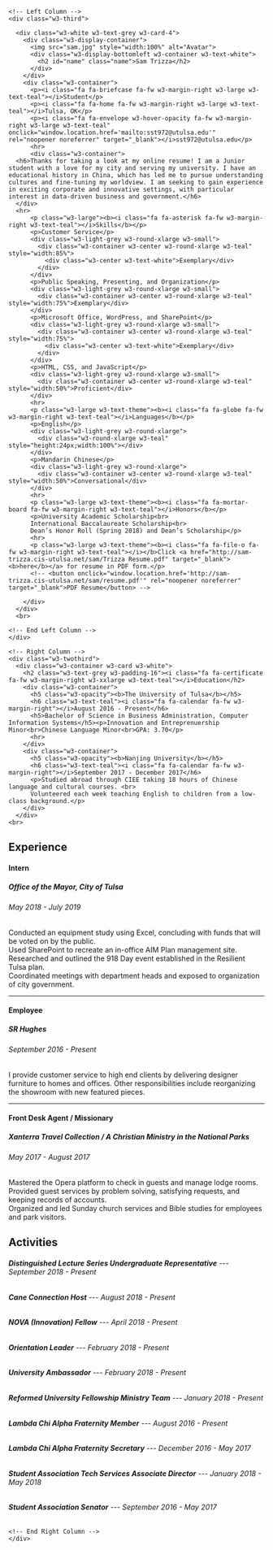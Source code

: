 <!-- Page Container -->
<div class="w3-content w3-margin-top" style="max-width:1400px;">

  <!-- The Grid -->
  <div class="w3-row-padding">
  
    <!-- Left Column -->
    <div class="w3-third">
    
      <div class="w3-white w3-text-grey w3-card-4">
        <div class="w3-display-container">
          <img src="sam.jpg" style="width:100%" alt="Avatar">
          <div class="w3-display-bottomleft w3-container w3-text-white">
            <h2 id="name" class="name">Sam Trizza</h2>
          </div>
        </div>
        <div class="w3-container">
          <p><i class="fa fa-briefcase fa-fw w3-margin-right w3-large w3-text-teal"></i>Student</p>
          <p><i class="fa fa-home fa-fw w3-margin-right w3-large w3-text-teal"></i>Tulsa, OK</p>
          <p><i class="fa fa-envelope w3-hover-opacity fa-fw w3-margin-right w3-large w3-text-teal" onclick="window.location.href='mailto:sst972@utulsa.edu'" rel="noopener noreferrer" target="_blank"></i>sst972@utulsa.edu</p>
          <hr>
          <div class="w3-container">
      <h6>Thanks for taking a look at my online resume! I am a Junior student with a love for my city and serving my university. I have an educational history in China, which has led me to pursue understanding cultures and fine-tuning my worldview. I am seeking to gain experience in exciting corporate and innovative settings, with particular interest in data-driven business and government.</h6>
      </div>
      <hr>
          <p class="w3-large"><b><i class="fa fa-asterisk fa-fw w3-margin-right w3-text-teal"></i>Skills</b></p>
          <p>Customer Service</p>
          <div class="w3-light-grey w3-round-xlarge w3-small">
            <div class="w3-container w3-center w3-round-xlarge w3-teal" style="width:85%">
              <div class="w3-center w3-text-white">Exemplary</div>
            </div>
          </div>
          <p>Public Speaking, Presenting, and Organization</p>
          <div class="w3-light-grey w3-round-xlarge w3-small">
            <div class="w3-container w3-center w3-round-xlarge w3-teal" style="width:75%">Exemplary</div>
          </div>
          <p>Microsoft Office, WordPress, and SharePoint</p>
          <div class="w3-light-grey w3-round-xlarge w3-small">
            <div class="w3-container w3-center w3-round-xlarge w3-teal" style="width:75%">
              <div class="w3-center w3-text-white">Exemplary</div>
            </div>
          </div>
          <p>HTML, CSS, and JavaScript</p>
          <div class="w3-light-grey w3-round-xlarge w3-small">
            <div class="w3-container w3-center w3-round-xlarge w3-teal" style="width:50%">Proficient</div>
          </div>
          <hr>
          <p class="w3-large w3-text-theme"><b><i class="fa fa-globe fa-fw w3-margin-right w3-text-teal"></i>Languages</b></p>
          <p>English</p>
          <div class="w3-light-grey w3-round-xlarge">
            <div class="w3-round-xlarge w3-teal" style="height:24px;width:100%"></div>
          </div>
          <p>Mandarin Chinese</p>
          <div class="w3-light-grey w3-round-xlarge">
            <div class="w3-container w3-center w3-round-xlarge w3-teal" style="width:50%">Conversational</div>
          </div>
          <hr>
          <p class="w3-large w3-text-theme"><b><i class="fa fa-mortar-board fa-fw w3-margin-right w3-text-teal"></i>Honors</b></p>
          <p>University Academic Scholarship<br>
          International Baccalaureate Scholarship<br>
          Dean’s Honor Roll (Spring 2018) and Dean’s Scholarship</p>
          <hr>
          <p class="w3-large w3-text-theme"><b><i class="fa fa-file-o fa-fw w3-margin-right w3-text-teal"></i></b>Click <a href="http://sam-trizza.cis-utulsa.net/sam/Trizza Resume.pdf" target="_blank"><b>here</b></a> for resume in PDF form.</p>
          <!-- <button onclick="window.location.href='http://sam-trizza.cis-utulsa.net/sam/resume.pdf'" rel="noopener noreferrer" target="_blank">PDF Resume</button> -->
          
        </div>
      </div>
      <br>

    <!-- End Left Column -->
    </div>

    <!-- Right Column -->
    <div class="w3-twothird">
      <div class="w3-container w3-card w3-white">
        <h2 class="w3-text-grey w3-padding-16"><i class="fa fa-certificate fa-fw w3-margin-right w3-xxlarge w3-text-teal"></i>Education</h2>
        <div class="w3-container">
          <h5 class="w3-opacity"><b>The University of Tulsa</b></h5>
          <h6 class="w3-text-teal"><i class="fa fa-calendar fa-fw w3-margin-right"></i>August 2016 - Present</h6>
          <h5>Bachelor of Science in Business Administration, Computer Information Systems</h5><p>Innovation and Entreprenuership Minor<br>Chinese Language Minor<br>GPA: 3.70</p>
          <hr>
        </div>
        <div class="w3-container">
          <h5 class="w3-opacity"><b>Nanjing University</b></h5>
          <h6 class="w3-text-teal"><i class="fa fa-calendar fa-fw w3-margin-right"></i>September 2017 - December 2017</h6>
          <p>Studied abroad through CIEE taking 18 hours of Chinese language and cultural courses. <br>
          Volunteered each week teaching English to children from a low-class background.</p>
        </div>
      </div>
    <br>

<div class="w3-container w3-card w3-white w3-margin-bottom">
        <h2 class="w3-text-grey w3-padding-16"><i class="fa fa-suitcase fa-fw w3-margin-right w3-xxlarge w3-text-teal"></i>Experience</h2>
        <div class="w3-container">
          <h4 class="w3-opacity"><b>Intern</b></h4>
          <h5 class="w3-opacity"><b>Office of the Mayor, City of Tulsa</b></h5>
          <h6 class="w3-text-teal"><i class="fa fa-calendar fa-fw w3-margin-right"></i>May 2018 - July 2019</h6>
          <p>Conducted an equipment study using Excel, concluding with funds that will be voted on by the public.<br>
              Used SharePoint to recreate an in-office AIM Plan management site.<br>
              Researched and outlined the 918 Day event established in the Resilient Tulsa plan.<br>
              Coordinated meetings with department heads and exposed to organization of city government.
          </p> 
        <hr>
        </div>
        <div class="w3-container">
          <h4 class="w3-opacity"><b>Employee</b></h4>
          <h5 class="w3-opacity"><b>SR Hughes</b></h5>
          <h6 class="w3-text-teal"><i class="fa fa-calendar fa-fw w3-margin-right"></i>September 2016 - Present</h6>
          <p>I provide customer service to high end clients by delivering designer furniture to homes and offices. Other responsibilities include reorganizing the showroom with new featured pieces.</p>
          <hr>
        </div>
        <div class="w3-container">
          <h4 class="w3-opacity"><b>Front Desk Agent / Missionary</b></h4>
          <h5 class="w3-opacity"><b>Xanterra Travel Collection / A Christian Ministry in the National Parks</b></h5>
          <h6 class="w3-text-teal"><i class="fa fa-calendar fa-fw w3-margin-right"></i>May 2017 - August 2017</h6>
          <p> Mastered the Opera platform to check in guests and manage lodge rooms. <br>
              Provided guest services by problem solving, satisfying requests, and keeping records of accounts.<br>
              Organized and led Sunday church services and Bible studies for employees and park visitors. 
          </p>
        </div>
      </div>
  
<div class="w3-container w3-card w3-white w3-margin-bottom">
        <h2 class="w3-text-grey w3-padding-16"><i class="fa fa-rocket fa-fw w3-margin-right w3-xxlarge w3-text-teal"></i>Activities</h2>
        <div class="w3-container">
          <h6 class="w3-opacity"><b>Distinguished Lecture Series Undergraduate Representative</b> --- September 2018 - Present</h6>
          <h6 class="w3-opacity"><b>Cane Connection Host</b> --- August 2018 - Present</h6>
          <h6 class="w3-opacity"><b>NOVA (Innovation) Fellow</b> --- April 2018 - Present</h6>
          <h6 class="w3-opacity"><b>Orientation Leader</b> --- February 2018 - Present</h6>
          <h6 class="w3-opacity"><b>University Ambassador</b> --- February 2018 - Present</h6>
          <h6 class="w3-opacity"><b>Reformed University Fellowship Ministry Team</b> --- January 2018 - Present</h6>
          <h6 class="w3-opacity"><b>Lambda Chi Alpha Fraternity Member</b> --- August 2016 - Present</h6>
          <h6 class="w3-opacity"><b>Lambda Chi Alpha Fraternity Secretary</b> --- December 2016 - May 2017</h6>
          <h6 class="w3-opacity"><b>Student Association Tech Services Associate Director</b> --- January 2018 - May 2018</h6>
          <h6 class="w3-opacity"><b>Student Association Senator</b> --- September 2016 - May 2017</h6>
      </div>

    <!-- End Right Column -->
    </div>
    
  <!-- End Grid -->
  </div>
    
  <!-- End Page Container -->
</div>
